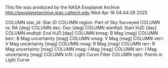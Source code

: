  This file was produced by the NASA Exoplanet Archive  http://exoplanetarchive.ipac.caltech.edu
 Wed Apr 16 04:44:28 2025

 COLUMN star_id:        Star ID
 COLUMN region:         Part of Sky Surveyed
 COLUMN ra:             RA [deg]
 COLUMN dec:            Dec [deg]
 COLUMN starthjd:       Start HJD [day]
 COLUMN endhjd:         End HJD [day]
 COLUMN bmag:           B Mag [mag]
 COLUMN berr:           B Mag uncertainty [mag]
 COLUMN vmag:           V Mag [mag]
 COLUMN verr:           V Mag uncertainty [mag]
 COLUMN rmag:           R Mag [mag]
 COLUMN rerr:           R Mag uncertainty [mag]
 COLUMN imag:           I Mag [mag]
 COLUMN ierr:           I Mag uncertainty [mag]
 COLUMN lcfil:          Light Curve Filter
 COLUMN npts:           Points in Light Curve
